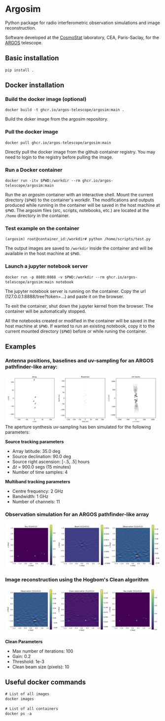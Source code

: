 # Argosim
Python package for radio interferometric observation simulations and image reconstruction.

Software developed at the [CosmoStat](https://www.cosmostat.org/) laboratory, CEA, Paris-Saclay, for the [ARGOS](https://argos-telescope.eu) telescope.

## Basic installation
```
pip install .
```

## Docker installation

### Build the docker image (optional)
```
docker build -t ghcr.io/argos-telescope/argosim:main .
```
Build the doker image from the argosim repository.

### Pull the docker image
```
docker pull ghcr.io/argos-telescope/argosim:main
```
Directly pull the docker image from the github container registry. You may need to login to the registry before pulling the image.

### Run a Docker container
```
docker run -itv $PWD:/workdir --rm ghcr.io/argos-telescope/argosim:main
```
Run the an _argosim_ container with an interactive shell. Mount the current directory (`$PWD`) to the container's workdir. 
The modifications and outputs produced while running in the container will be saved in the host machine at `$PWD`.
The argosim files (src, scripts, notebooks, etc.) are located at the `/home` directory in the container.

### Test example on the container
```
(argosim) root@container_id:/workdir# python /home/scripts/test.py
```
The output images are saved to `/workdir` inside the container and will be available in the host machine at `$PWD`.

### Launch a jupyter notebook server
```
docker run -p 8888:8888 -v $PWD:/workdir --rm ghcr.io/argos-telescope/argosim:main notebook
```
The jupyter notebook server is running on the container. Copy the url (127.0.0.1:8888/tree?token=...) and paste it on the browser.

To exit the container, shut down the jupyter kernel from the browser. The container will be automatically stopped.

All the notebooks created or modified in the container will be saved in the host machine at `$PWD`. If wanted to run an existing notebook, copy it to the current mounted directory (`$PWD`) before or while runing the container.

## Examples
### Antenna positions, baselines and uv-sampling for an ARGOS pathfinder-like array:
![Antenna positions](figures/array_baselines.png)
The aperture synthesis uv-sampling has ben simulated for the following parameters:

**Source tracking parameters**
- Array latitude: 35.0 deg
- Source declination: 90.0 deg
- Source right ascension: [-.5, .5] hours
- $\Delta t$ = 900.0 segs (15 minutes)
- Number of time samples: 4

**Multiband tracking parameters**
- Centre frequency: 2 GHz
- Bandwidth: 1 GHz
- Number of channels: 11

### Observation simulation for an ARGOS pathfinder-like array
![Observation simulation](figures/observation.png)

### Image reconstruction using the Hogbom's Clean algorithm
![Image reconstruction](figures/clean_observation.png)

**Clean Parameters**
- Max number of iterations: 100
- Gain: 0.2
- Threshold: 1e-3
- Clean beam size (pixels): 10

## Useful docker commands
```
# List of all images
docker images

# List of all containers
docker ps -a
```
